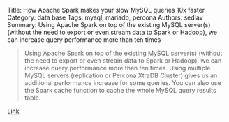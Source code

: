 Title: How Apache Spark makes your slow MySQL queries 10x faster
Category: data base
Tags: mysql, mariadb, percona
Authors: sedlav
Summary: Using Apache Spark on top of the existing MySQL server(s) (without the need to export or even stream data to Spark or Hadoop), we can increase query performance more than ten times

> Using Apache Spark on top of the existing MySQL server(s) (without the need to export or even stream data to Spark or Hadoop), we can increase query performance more than ten times. Using multiple MySQL servers (replication or Percona XtraDB Cluster) gives us an additional performance increase for some queries. You can also use the Spark cache function to cache the whole MySQL query results table.

[Link](https://www.percona.com/blog/2016/08/17/apache-spark-makes-slow-mysql-queries-10x-faster/)
